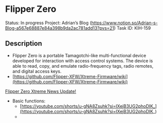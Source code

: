 # Flipper Zero

Status: In progress
Project: Adrian’s Blog (https://www.notion.so/Adrian-s-Blog-a567e68887e84a398b9da2ac781add13?pvs=21)
Task ID: KIH-159

## Description

- Flipper Zero is a portable Tamagotchi-like multi-functional device developed for interaction with access control systems. The device is able to read, copy, and emulate radio-frequency tags, radio remotes, and digital access keys.
- [https://github.com/Flipper-XFW/Xtreme-Firmware/wiki](https://github.com/Flipper-XFW/Xtreme-Firmware/wiki)

[Flipper Zero Xtreme News Update!](https://www.youtube.com/watch?v=kNLlvTB5zHs)

- Basic functions:
    - [https://youtube.com/shorts/u-gNA8Zsuhk?si=IXejB3UG2phoDIK_](https://youtube.com/shorts/u-gNA8Zsuhk?si=IXejB3UG2phoDIK_)
    -